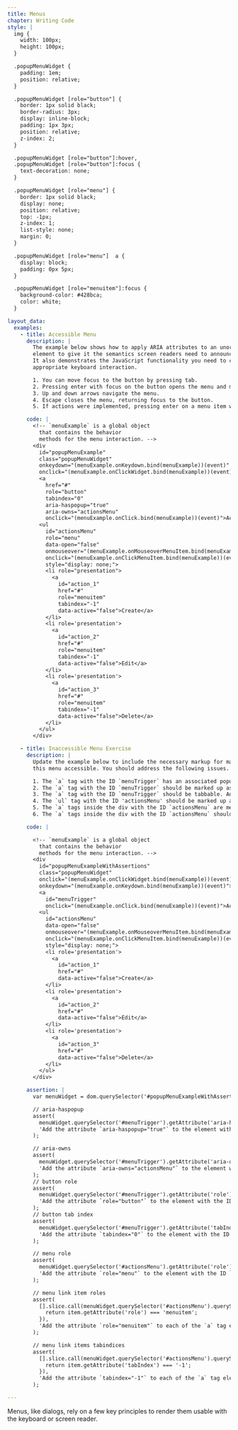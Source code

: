 ```yaml
---
title: Menus
chapter: Writing Code
style: |
  img {
    width: 100px;
    height: 100px;
  }

  .popupMenuWidget {
    padding: 1em;
    position: relative;
  }

  .popupMenuWidget [role="button"] {
    border: 1px solid black;
    border-radius: 3px;
    display: inline-block;
    padding: 1px 3px;
    position: relative;
    z-index: 2;
  }

  .popupMenuWidget [role="button"]:hover,
  .popupMenuWidget [role="button"]:focus {
    text-decoration: none;
  }

  .popupMenuWidget [role="menu"] {
    border: 1px solid black;
    display: none;
    position: relative;
    top: -1px;
    z-index: 1;
    list-style: none;
    margin: 0;
  }

  .popupMenuWidget [role="menu"]  a {
    display: block;
    padding: 0px 5px;
  }

  .popupMenuWidget [role="menuitem"]:focus {
    background-color: #428bca;
    color: white;
  }

layout_data:
  examples:
    - title: Accessible Menu
      description: |
        The example below shows how to apply ARIA attributes to an unordered list
        element to give it the semantics screen readers need to announce it as a menu.
        It also demonstrates the JavaScript functionality you need to create the
        appropriate keyboard interaction.

        1. You can move focus to the button by pressing tab.
        2. Pressing enter with focus on the button opens the menu and moves focus to the first menu item.
        3. Up and down arrows navigate the menu.
        4. Escape closes the menu, returning focus to the button.
        5. If actions were implemented, pressing enter on a menu item would perform the action.

      code: |
        <!-- `menuExample` is a global object
          that contains the behavior
          methods for the menu interaction. -->
        <div
          id="popupMenuExample"
          class="popupMenuWidget"
          onkeydown="(menuExample.onKeydown.bind(menuExample))(event)"
          onclick="(menuExample.onClickWidget.bind(menuExample))(event)">
          <a
            href="#"
            role="button"
            tabindex="0"
            aria-haspopup="true"
            aria-owns="actionsMenu"
            onclick="(menuExample.onClick.bind(menuExample))(event)">Actions &#9660;</a>
          <ul
            id="actionsMenu"
            role="menu"
            data-open="false"
            onmouseover="(menuExample.onMouseoverMenuItem.bind(menuExample))(event)"
            onclick="(menuExample.onClickMenuItem.bind(menuExample))(event)"
            style="display: none;">
            <li role="presentation">
              <a
                id="action_1"
                href="#"
                role="menuitem"
                tabindex="-1"
                data-active="false">Create</a>
            </li>
            <li role='presentation'>
              <a
                id="action_2"
                href="#"
                role="menuitem"
                tabindex="-1"
                data-active="false">Edit</a>
            </li>
            <li role='presentation'>
              <a
                id="action_3"
                href="#"
                role="menuitem"
                tabindex="-1"
                data-active="false">Delete</a>
            </li>
          </ul>
        </div>

    - title: Inaccessible Menu Exercise
      description: |
        Update the example below to include the necessary markup for making
        this menu accessible. You should address the following issues.

        1. The `a` tag with the ID `menuTrigger` has an associated popup. Therefore, it should be marked up with `aria-haspopup` and `aria-owns` to make this relationship explicit.
        2. The `a` tag with the ID `menuTrigger` should be marked up as a button with the role `button`.
        3. The `a` tag with the ID `menuTrigger` should be tabbable. Add an explicit `tabindex="0"` to it.
        4. The `ul` tag with the ID 'actionsMenu' should be marked up as a menu with the role `menu`.
        5. The `a` tags inside the div with the ID `actionsMenu` are menu items. Mark them up with the role `menuitem`.
        6. The `a` tags inside the div with the ID `actionsMenu` should not be tabbable. Add an explicit `tabindex="-1"` to each of them.

      code: |

        <!-- `menuExample` is a global object
          that contains the behavior
          methods for the menu interaction. -->
        <div
          id="popupMenuExampleWithAssertions"
          class="popupMenuWidget"
          onclick="(menuExample.onClickWidget.bind(menuExample))(event)"
          onkeydown="(menuExample.onKeydown.bind(menuExample))(event)">
          <a
            id="menuTrigger"
            onclick="(menuExample.onClick.bind(menuExample))(event)">Actions &#9660;</a>
          <ul
            id="actionsMenu"
            data-open="false"
            onmouseover="(menuExample.onMouseoverMenuItem.bind(menuExample))(event)"
            onclick="(menuExample.onClickMenuItem.bind(menuExample))(event)"
            style="display: none;">
            <li role='presentation'>
              <a
                id="action_1"
                href="#"
                data-active="false">Create</a>
            </li>
            <li role='presentation'>
              <a
                id="action_2"
                href="#"
                data-active="false">Edit</a>
            </li>
            <li role='presentation'>
              <a
                id="action_3"
                href="#"
                data-active="false">Delete</a>
            </li>
          </ul>
        </div>

      assertion: |
        var menuWidget = dom.querySelector('#popupMenuExampleWithAssertions');

        // aria-haspopup
        assert(
          menuWidget.querySelector('#menuTrigger').getAttribute('aria-haspopup') === 'true',
          'Add the attribute `aria-haspopup="true"` to the element with the ID `menuTrigger`'
        );

        // aria-owns
        assert(
          menuWidget.querySelector('#menuTrigger').getAttribute('aria-owns') === 'actionsMenu',
          'Add the attribute `aria-owns="actionsMenu"` to the element with the ID `menuTrigger`'
        );
        // button role
        assert(
          menuWidget.querySelector('#menuTrigger').getAttribute('role') === 'button',
          'Add the attribute `role="button"` to the element with the ID `menuTrigger`'
        );
        // button tab index
        assert(
          menuWidget.querySelector('#menuTrigger').getAttribute('tabIndex') === '0',
          'Add the attribute `tabindex="0"` to the element with the ID `menuTrigger`'
        );

        // menu role
        assert(
          menuWidget.querySelector('#actionsMenu').getAttribute('role') === 'menu',
          'Add the attribute `role="menu"` to the element with the ID `actionsMenu`'
        );

        // menu link item roles
        assert(
          [].slice.call(menuWidget.querySelector('#actionsMenu').querySelectorAll('a')).every(function (item) {
            return item.getAttribute('role') === 'menuitem';
          }),
          'Add the attribute `role="menuitem"` to each of the `a` tag elements in the element with the ID `actionsMenu`'
        );

        // menu link items tabindices
        assert(
          [].slice.call(menuWidget.querySelector('#actionsMenu').querySelectorAll('a')).every(function (item) {
            return item.getAttribute('tabIndex') === '-1';
          }),
          'Add the attribute `tabindex="-1"` to each of the `a` tag elements in the element with the ID `actionsMenu`'
        );

---
```

Menus, like dialogs, rely on a few key principles to render them usable with
the keyboard or screen reader.
